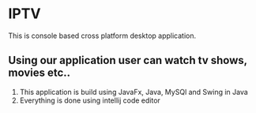 # IPTV
This is console based cross platform desktop application.
## Using our application user can watch tv shows, movies etc..
1. This application is build using JavaFx, Java, MySQl and Swing in Java
2. Everything is done using intellij code editor
